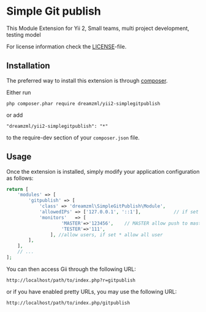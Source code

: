 Simple Git publish 
========================

This Module Extension for Yii 2, Small teams, multi project development, testing model

For license information check the [LICENSE](LICENSE.md)-file.

Installation
------------

The preferred way to install this extension is through [composer](http://getcomposer.org/download/).

Either run

```
php composer.phar require dreamzml/yii2-simplegitpublish
```

or add

```
"dreamzml/yii2-simplegitpublish": "*"
```

to the require-dev section of your `composer.json` file.


Usage
-----

Once the extension is installed, simply modify your application configuration as follows:

```php
return [
    'modules' => [
        'gitpublish' => [
            'class' => 'dreamzml\SimpleGitPublish\Module',            
            'allowedIPs' => ['127.0.0.1', '::1'],            // if set ['*'] allow all ip
            'monitors'   => [
                    'MASTER'=>'123456',    // MASTER allow push to master branch     
                    'TESTER'=>'111', 
                ], //allow users, if set * allow all user
        ],
    ],
    // ...
];
```

You can then access Gii through the following URL:

```
http://localhost/path/to/index.php?r=gitpublish
```

or if you have enabled pretty URLs, you may use the following URL:

```
http://localhost/path/to/index.php/gitpublish
```
